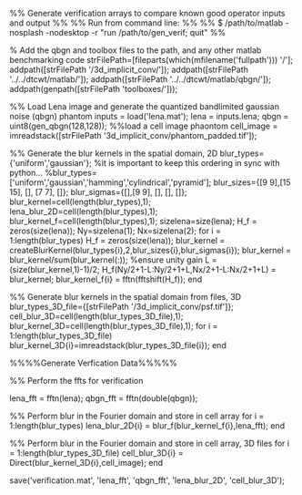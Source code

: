 %% Generate verification arrays to compare known good operator inputs and output
%%
%% Run from command line:
%%
%% $ /path/to/matlab -nosplash -nodesktop -r "run /path/to/gen_verif; quit"
%%

% Add the qbgn and toolbox files to the path, and any other matlab benchmarking code
strFilePath=[fileparts(which(mfilename('fullpath'))) '/'];
addpath([strFilePath '/3d_implicit_conv/']);
addpath([strFilePath '../../dtcwt/matlab/']);
addpath([strFilePath '../../dtcwt/matlab/qbgn/']);
addpath(genpath([strFilePath 'toolboxes/']));

%% Load Lena image and generate the quantized bandlimited gaussian noise (qbgn) phantom
inputs = load('lena.mat');
lena = inputs.lena;
qbgn = uint8(gen_qbgn(128,128));
%%load a cell image phaontom
cell_image = imreadstack([strFilePath '3d_implicit_conv/phantom_padded.tif']);

%% Generate the blur kernels in the spatial domain, 2D
blur_types={'uniform','gaussian'}; %it is important to keep this ordering in sync with python...
%blur_types=['uniform','gaussian','hamming','cylindrical','pyramid'];
blur_sizes={[9 9],[15 15], [], [7 7], []};
blur_sigmas={[],[9 9], [], [], []};
blur_kernel=cell(length(blur_types),1);
lena_blur_2D=cell(length(blur_types),1);
blur_kernel_f=cell(length(blur_types),1);
sizelena=size(lena);
H_f = zeros(size(lena));
Ny=sizelena(1);
Nx=sizelena(2);
for i = 1:length(blur_types)
    H_f = zeros(size(lena));
    blur_kernel = createBlurKernel(blur_types{i},2,blur_sizes{i},blur_sigmas{i});
    blur_kernel = blur_kernel/sum(blur_kernel(:)); %ensure unity gain
    L = (size(blur_kernel,1)-1)/2;
    H_f(Ny/2+1-L:Ny/2+1+L,Nx/2+1-L:Nx/2+1+L) = blur_kernel;
    blur_kernel_f{i} = fftn(fftshift(H_f));
end

%% Generate blur kernels in the spatial domain from files, 3D
blur_types_3D_file={[strFilePath '/3d_implicit_conv/psf.tif']};
cell_blur_3D=cell(length(blur_types_3D_file),1);
blur_kernel_3D=cell(length(blur_types_3D_file),1);
for i = 1:length(blur_types_3D_file)
    blur_kernel_3D{i}=imreadstack(blur_types_3D_file{i});
end

%%%%Generate Verfication Data%%%%%

%% Perform the ffts for verification

lena_fft = fftn(lena);
qbgn_fft = fftn(double(qbgn));

%% Perform blur in the Fourier domain and store in cell array
for i = 1:length(blur_types)
    lena_blur_2D{i} = blur_f(blur_kernel_f{i},lena_fft);
end

%% Perform blur in the Fourier domain and store in cell array, 3D files
for i = 1:length(blur_types_3D_file)
    cell_blur_3D{i} = Direct(blur_kernel_3D{i},cell_image);
end

save('verification.mat', 'lena_fft', 'qbgn_fft', 'lena_blur_2D', 'cell_blur_3D');
